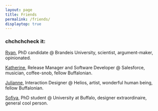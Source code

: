 ```yaml
---
layout: page
title: Friends 
permalink: /friends/
displaytop: true
---
```

### chchchcheck it:
[Ryan](https://rmarcus.info/blog), PhD candidate @ Brandeis University, scientist, argument-maker, opinionated.

[Katherine](http://katherines.website), Release Manager and Software Developer @ Salesforce, musician, coffee-snob, fellow Buffalonian.

[Julianne](http://burkedesign.us), Interaction Designer @ Helios, artist, wonderful human being, fellow Buffalonian.

[Sofiya](https://sofiya.io), PhD student @ University at Buffalo, designer extraordinaire, general cool person.
